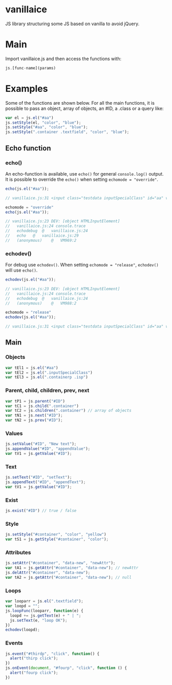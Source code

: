 # vanillaice
JS library structuring some JS based on vanilla to avoid jQuery.

# Main

Import vanillaice.js and then access the functions with:
```js
js.[func-name](params)
```

# Examples

Some of the functions are shown below. For all the main functions, it is possible to pass an object, array of objects, an #ID, a .class or a query like:

```js
var el = js.el("#aa")
js.setStyle(el, "color", "blue");
js.setStyle("#aa", "color", "blue");
js.setStyle(".container .textfield", "color", "blue");
```

## Echo function

### echo()
An echo-function is available, use `echo()` for general `console.log()` output. It is possible to override the `echo()` when setting `echomode = "override"`.

```js
echo(js.el("#aa"));

// vanillaice.js:31 <input class=​"testdata inputSpecialClass" id=​"aa" value=​"This is aa">​
```

```js
echomode = "override"
echo(js.el("#aa"));

// vanillaice.js:23 DEV: [object HTMLInputElement]
//   vanillaice.js:24 console.trace
//   echodebug	@	vanillaice.js:24
//   echo	@	vanillaice.js:29
//   (anonymous)	@	VM969:2
```

### echodev()
For debug use `echodev()`. When setting `echomode = "release"`, `echodev()` will use `echo()`.

```js
echodev(js.el("#aa"));

// vanillaice.js:23 DEV: [object HTMLInputElement]
//   vanillaice.js:24 console.trace
//   echodebug	@	vanillaice.js:24
//   (anonymous)	@	VM988:2
```

```js
echomode = "release"
echodev(js.el("#aa"));

// vanillaice.js:31 <input class=​"testdata inputSpecialClass" id=​"aa" value=​"This is aa">​
```

## Main

### Objects
```js
var tEl1 = js.el("#aa")
var tEl2 = js.el(".inputSpecialClass")
var tEl3 = js.el(".containerp .isp")
```

### Parent, child, children, prev, next
```js
var tP1 = js.parent("#ID")
var tC1 = js.child(".container")
var tC2 = js.children(".container") // array of objects
var tN1 = js.next("#ID");
var tN2 = js.prev("#ID");
```

### Values
```js
js.setValue("#ID", "New text");
js.appendValue("#ID", "appendValue");
var tV1 = js.getValue("#ID");
```

### Text
```js
js.setText("#ID", "setText");
js.appendText("#ID", "appendText");
var tV1 = js.getValue("#ID");
```

### Exist
```js
js.exist("#ID") // true / false
```

### Style
```js
js.setStyle("#container", "color", "yellow")
var tS1 = js.getStyle("#container", "color");
```

### Attributes
```js
js.setAttr("#container", "data-new", "newAttr");
var tA1 = js.getAttr("#container", "data-new"); // newAttr
js.delAttr("#container", "data-new");
var tA2 = js.getAttr("#container", "data-new"); // null
```

### Loops
```js
var looparr = js.el(".textfield");
var loopd = "";
js.loopFunc(looparr, function(e) {
  loopd += js.getText(e) + " | ";
  js.setText(e, "loop OK");
})
echodev(loopd);
```

### Events
```js
js.event("#thirdp", "click", function() {
  alert("thirp click");
})
js.onEvent(document, "#fourp", "click", function () {
  alert("fourp click");
})
```
